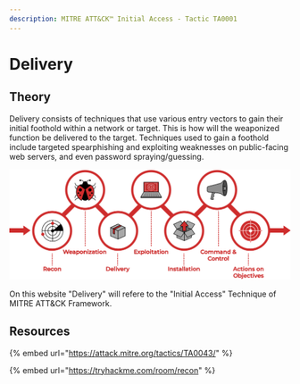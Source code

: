 ```yaml
---
description: MITRE ATT&CK™ Initial Access - Tactic TA0001
---
```


# Delivery

## Theory

Delivery consists of techniques that use various entry vectors to gain their initial foothold within a network or target. This is how will the weaponized function be delivered to the target. Techniques used to gain a foothold include targeted spearphishing and exploiting weaknesses on public-facing web servers, and even password spraying/guessing.

![](../../.gitbook/assets/spaces2Fuploads2Fweaponization.png)

On this website "Delivery" will refere to the "Initial Access" Technique of MITRE ATT\&CK Framework.

## Resources

{% embed url="https://attack.mitre.org/tactics/TA0043/" %}

{% embed url="https://tryhackme.com/room/recon" %}
